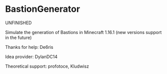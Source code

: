 # BastionGenerator
UNFINISHED

Simulate the generation of Bastions in Minecraft 1.16.1 (new versions support in the future)

Thanks for help: De6ris

Idea provider: DylanDC14

Theoretical support: profotoce, Kludwisz
